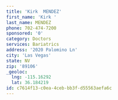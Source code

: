 ```yaml
---
title: 'Kirk  MENDEZ'
first_name: 'Kirk '
last_name: MENDEZ
phone: 702-474-7200
sponsored: '0'
category: Doctors
services: Bariatrics
address: '2020 Palomino Ln'
city: 'Las Vegas'
state: NV
zip: '89106'
_geoloc:
  lng: -115.16292
  lat: 36.184219
id: c7614f13-c0ea-4ceb-bb3f-d55563aefa6c
---
```

